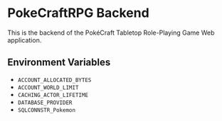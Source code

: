 # PokeCraftRPG Backend

This is the backend of the PokéCraft Tabletop Role-Playing Game Web application.

## Environment Variables

- `ACCOUNT_ALLOCATED_BYTES`
- `ACCOUNT_WORLD_LIMIT`
- `CACHING_ACTOR_LIFETIME`
- `DATABASE_PROVIDER`
- `SQLCONNSTR_Pokemon`
